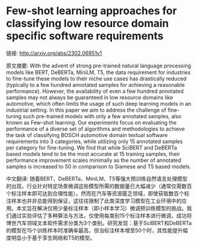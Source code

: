 # Few-shot learning approaches for classifying low resource domain specific software requirements

链接: http://arxiv.org/abs/2302.06951v1

原文摘要:
With the advent of strong pre-trained natural language processing models like
BERT, DeBERTa, MiniLM, T5, the data requirement for industries to fine-tune
these models to their niche use cases has drastically reduced (typically to a
few hundred annotated samples for achieving a reasonable performance). However,
the availability of even a few hundred annotated samples may not always be
guaranteed in low resource domains like automotive, which often limits the
usage of such deep learning models in an industrial setting. In this paper we
aim to address the challenge of fine-tuning such pre-trained models with only a
few annotated samples, also known as Few-shot learning. Our experiments focus
on evaluating the performance of a diverse set of algorithms and methodologies
to achieve the task of classifying BOSCH automotive domain textual software
requirements into 3 categories, while utilizing only 15 annotated samples per
category for fine-tuning. We find that while SciBERT and DeBERTa based models
tend to be the most accurate at 15 training samples, their performance
improvement scales minimally as the number of annotated samples is increased to
50 in comparison to Siamese and T5 based models.

中文翻译:
随着BERT、DeBERTa、MiniLM、T5等强大预训练自然语言处理模型的出现，行业针对特定场景微调这些模型所需的数据量已大幅减少（通常仅需数百个标注样本即可达到合理性能）。然而在汽车等资源匮乏领域，即使获取数百个标注样本也并非总能得到保证，这往往限制了此类深度学习模型在工业环境中的应用。本文旨在解决仅用少量标注样本（即小样本学习）微调预训练模型的挑战。我们通过实验评估了多种算法与方法，仅使用每类别15个标注样本进行微调，成功将博世汽车领域文本软件需求分类为3个类别。研究发现：基于SciBERT和DeBERTa的模型在15个训练样本时准确率最高，但当标注样本增至50个时，其性能提升幅度明显小于基于孪生网络和T5的模型。
